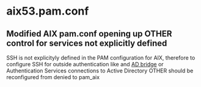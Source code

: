 # aix53.pam.conf
## Modified AIX pam.conf opening up OTHER control for services not explicitly defined

SSH is not explicityly defined in the PAM configuration for AIX, therefore to
configure SSH for outside authentication like and [AD bridge](https://www.saferstrategy.com/active-directory-bridge/) or Authentication Services connections to Active Directory OTHER should be reconfigured from
denied to pam_aix
